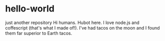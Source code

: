 # hello-world
just another repository
Hi humans.
Hubot here. I love node.js and coffescript (that's what I made of!).
I've had tacos on the moon and I found them far superior to Earth tacos.
